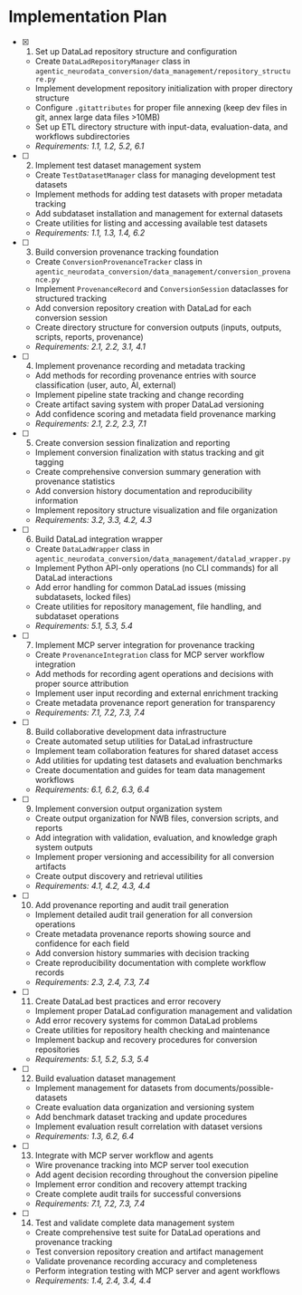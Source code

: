 # Implementation Plan

- [x] 1. Set up DataLad repository structure and configuration
  - Create `DataLadRepositoryManager` class in `agentic_neurodata_conversion/data_management/repository_structure.py`
  - Implement development repository initialization with proper directory structure
  - Configure `.gitattributes` for proper file annexing (keep dev files in git, annex large data files >10MB)
  - Set up ETL directory structure with input-data, evaluation-data, and workflows subdirectories
  - _Requirements: 1.1, 1.2, 5.2, 6.1_

- [ ] 2. Implement test dataset management system
  - Create `TestDatasetManager` class for managing development test datasets
  - Implement methods for adding test datasets with proper metadata tracking
  - Add subdataset installation and management for external datasets
  - Create utilities for listing and accessing available test datasets
  - _Requirements: 1.1, 1.3, 1.4, 6.2_

- [ ] 3. Build conversion provenance tracking foundation
  - Create `ConversionProvenanceTracker` class in `agentic_neurodata_conversion/data_management/conversion_provenance.py`
  - Implement `ProvenanceRecord` and `ConversionSession` dataclasses for structured tracking
  - Add conversion repository creation with DataLad for each conversion session
  - Create directory structure for conversion outputs (inputs, outputs, scripts, reports, provenance)
  - _Requirements: 2.1, 2.2, 3.1, 4.1_

- [ ] 4. Implement provenance recording and metadata tracking
  - Add methods for recording provenance entries with source classification (user, auto, AI, external)
  - Implement pipeline state tracking and change recording
  - Create artifact saving system with proper DataLad versioning
  - Add confidence scoring and metadata field provenance marking
  - _Requirements: 2.1, 2.2, 2.3, 7.1_

- [ ] 5. Create conversion session finalization and reporting
  - Implement conversion finalization with status tracking and git tagging
  - Create comprehensive conversion summary generation with provenance statistics
  - Add conversion history documentation and reproducibility information
  - Implement repository structure visualization and file organization
  - _Requirements: 3.2, 3.3, 4.2, 4.3_

- [ ] 6. Build DataLad integration wrapper
  - Create `DataLadWrapper` class in `agentic_neurodata_conversion/data_management/datalad_wrapper.py`
  - Implement Python API-only operations (no CLI commands) for all DataLad interactions
  - Add error handling for common DataLad issues (missing subdatasets, locked files)
  - Create utilities for repository management, file handling, and subdataset operations
  - _Requirements: 5.1, 5.3, 5.4_

- [ ] 7. Implement MCP server integration for provenance tracking
  - Create `ProvenanceIntegration` class for MCP server workflow integration
  - Add methods for recording agent operations and decisions with proper source attribution
  - Implement user input recording and external enrichment tracking
  - Create metadata provenance report generation for transparency
  - _Requirements: 7.1, 7.2, 7.3, 7.4_

- [ ] 8. Build collaborative development data infrastructure
  - Create automated setup utilities for DataLad infrastructure
  - Implement team collaboration features for shared dataset access
  - Add utilities for updating test datasets and evaluation benchmarks
  - Create documentation and guides for team data management workflows
  - _Requirements: 6.1, 6.2, 6.3, 6.4_

- [ ] 9. Implement conversion output organization system
  - Create output organization for NWB files, conversion scripts, and reports
  - Add integration with validation, evaluation, and knowledge graph system outputs
  - Implement proper versioning and accessibility for all conversion artifacts
  - Create output discovery and retrieval utilities
  - _Requirements: 4.1, 4.2, 4.3, 4.4_

- [ ] 10. Add provenance reporting and audit trail generation
  - Implement detailed audit trail generation for all conversion operations
  - Create metadata provenance reports showing source and confidence for each field
  - Add conversion history summaries with decision tracking
  - Create reproducibility documentation with complete workflow records
  - _Requirements: 2.3, 2.4, 7.3, 7.4_

- [ ] 11. Create DataLad best practices and error recovery
  - Implement proper DataLad configuration management and validation
  - Add error recovery systems for common DataLad problems
  - Create utilities for repository health checking and maintenance
  - Implement backup and recovery procedures for conversion repositories
  - _Requirements: 5.1, 5.2, 5.3, 5.4_

- [ ] 12. Build evaluation dataset management
  - Implement management for datasets from documents/possible-datasets
  - Create evaluation data organization and versioning system
  - Add benchmark dataset tracking and update procedures
  - Implement evaluation result correlation with dataset versions
  - _Requirements: 1.3, 6.2, 6.4_

- [ ] 13. Integrate with MCP server workflow and agents
  - Wire provenance tracking into MCP server tool execution
  - Add agent decision recording throughout the conversion pipeline
  - Implement error condition and recovery attempt tracking
  - Create complete audit trails for successful conversions
  - _Requirements: 7.1, 7.2, 7.3, 7.4_

- [ ] 14. Test and validate complete data management system
  - Create comprehensive test suite for DataLad operations and provenance tracking
  - Test conversion repository creation and artifact management
  - Validate provenance recording accuracy and completeness
  - Perform integration testing with MCP server and agent workflows
  - _Requirements: 1.4, 2.4, 3.4, 4.4_